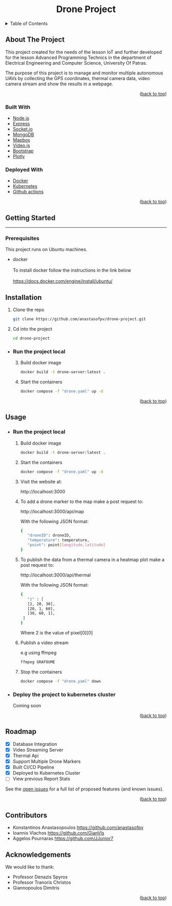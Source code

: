 <div id="top"></div>





<!-- PROJECT LOGO -->
<br />
<div align="center">

  <h1 align="center">Drone Project</h1>

</div>



<!-- TABLE OF CONTENTS -->
<details>
  <summary>Table of Contents</summary>
  <ol>
    <li>
      <a href="#about-the-project">About The Project</a>
      <ul>
        <li><a href="#built-with">Built With</a></li>
        <li><a href="#built-with">Deployed With</a></li>
      </ul>
    </li>
    <li>
      <a href="#getting-started">Getting Started</a>
      <ul>
        <li><a href="#prerequisites">Prerequisites</a></li>
        <li><a href="#installation">Installation</a></li>
      </ul>
    </li>
    <li><a href="#usage">Usage</a></li>
    <li><a href="#roadmap">Roadmap</a></li>
    <li><a href="#roadmap">Contributors</a></li>
    <li><a href="#roadmap">Acknowledgements</a></li>
  </ol>
</details>



<!-- ABOUT THE PROJECT -->
## About The Project

This project created for the needs of the lesson IoT and further developed for the lesson Advanced Programming Technics in the department of Electrical Engineering and Computer Science, University Of Patras.

The purpose of this project is to manage and monitor multiple autonomous UAVs by collecting the GPS coordinates, thermal camera data, video camera stream and show the results in a webpage.

<p align="right">(<a href="#top">back to top</a>)</p>



### Built With


* [Node.js](https://nodejs.org/en/)
* [Express](https://expressjs.com/)
* [Socket.io](https://socket.io/)
* [MongoDB](https://www.mongodb.com/)
* [Mapbox](https://www.mapbox.com/)
* [Video.js](https://videojs.com/)
* [Bootstrap](https://getbootstrap.com)
* [Plotly](https://plotly.com/)

### Deployed With

* [Docker](https://www.docker.com/)
* [Kubernetes](https://kubernetes.io/)
* [Github actions](https://github.com/features/actions)



<p align="right">(<a href="#top">back to top</a>)</p>



<!-- GETTING STARTED -->
## Getting Started
<hr></hr>

### Prerequisites

This project runs on Ubuntu machines.    

* docker <br></br>
    To install docker follow the instructions in the link below <br></br>
  https://docs.docker.com/engine/install/ubuntu/


## Installation

1. Clone the repo
   ```sh
   git clone https://github.com/anastasofpv/drone-project.git
   ```
2. Cd into the project
   ```sh
   cd drone-project
   ```
* ### <b>Run the project local</b>
   
    3. Build docker image
         ```sh
        docker build -t drone-server:latest .
        ```
    4. Start the containers
        ```sh
        docker compose -f "drone.yaml" up -d
        ```


<p align="right">(<a href="#top">back to top</a>)</p>



<!-- USAGE EXAMPLES -->
## Usage

* ### <b>Run the project local</b>
   
    1. Build docker image
         ```sh
        docker build -t drone-server:latest .
        ```
    2. Start the containers
        ```sh
        docker compose -f "drone.yaml" up -d
        ```
    3. Visit the website at:
    
       http://localhost:3000 

    4. To add a drone marker to the map make a post request to:

        http://localhost:3000/api/map

        With the following JSON format:
         ```sh
         {
            "droneID": droneID,
            "temperature": temperature,
            "point": point[longitude,latitude]
         }  
        ```
    5. To publish the data from a thermal camera in a heatmap plot make a post request to:

        http://localhost:3000/api/thermal

         With the following JSON format:
         ```sh
        {
            "z" : [
            [2, 20, 30],
            [20, 1, 60],
            [30, 60, 1],
          ]
        } 
        ```
        Where 2 is the value of pixel[0][0]
    
    6. Publish a video stream

         e.g using ffmpeg 
        
        ```sh
        ffmpeg GRAFOUME
        ```

    7. Stop the containers
        ```sh
        docker compose -f "drone.yaml" down 
         ```

* ### <b>Deploy the project to kubernetes cluster</b>
    Coming soon

<p align="right">(<a href="#top">back to top</a>)</p>



<!-- ROADMAP -->
## Roadmap

- [x] Database Integration
- [x] Video Streaming Server
- [x] Thermal Api 
- [x] Support Multiple Drone Markers
- [x] Built CI/CD Pipeline 
- [x] Deployed to Kubernetes Cluster
- [ ] View previous Report Stats

See the [open issues](https://github.com/othneildrew/Best-README-Template/issues) for a full list of proposed features (and known issues).

<p align="right">(<a href="#top">back to top</a>)</p>


## Contributors 

- Konstantinos Anastasopoulos https://github.com/anastasofpv
- Ioannis Vlachos https://github.com/GianVls
- Aggelos Pournaras https://github.com/JJunior7


## Acknowledgements

We would like to thank:

- Professor Denazis Spyros
- Professor Tranoris Christos 
- Giannopoulos Dimitris 



<p align="right">(<a href="#top">back to top</a>)</p>

